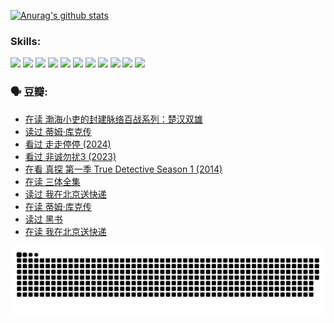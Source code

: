 
[![Anurag's github stats](https://github-readme-stats.vercel.app/api?username=w940853815)](https://github.com/anuraghazra/github-readme-stats)

### Skills:

<code><img height="32" src="https://cdn.jsdelivr.net/npm/simple-icons@v5/icons/python.svg"></code>
<code><img height="32" src="https://cdn.jsdelivr.net/npm/simple-icons@v5/icons/javascript.svg"></code>
<code><img height="32" src="https://cdn.jsdelivr.net/npm/simple-icons@v5/icons/django.svg"></code>
<code><img height="32" src="https://cdn.jsdelivr.net/npm/simple-icons@v5/icons/flask.svg"></code>
<code><img height="32" src="https://cdn.jsdelivr.net/npm/simple-icons@v5/icons/vuetify.svg"></code>
<code><img height="32" src="https://cdn.jsdelivr.net/npm/simple-icons@v5/icons/git.svg"></code>
<code><img height="32" src="https://cdn.jsdelivr.net/npm/simple-icons@v5/icons/docker.svg"></code>
<code><img height="32" src="https://cdn.jsdelivr.net/npm/simple-icons@v5/icons/postgresql.svg"></code>
<code><img height="32" src="https://cdn.jsdelivr.net/npm/simple-icons@v5/icons/elasticsearch.svg"></code>
<code><img height="32" src="https://cdn.jsdelivr.net/npm/simple-icons@v5/icons/macos.svg"></code>
<code><img height="32" src="https://cdn.jsdelivr.net/npm/simple-icons@v5/icons/linux.svg"></code>

### 🗣 豆瓣:

<!-- DOUBAN-ACTIVITIES:START -->
- [在读 渤海小吏的封建脉络百战系列：楚汉双雄](https://www.douban.com/people/136069238/status/4700950146/?_i=25660828)
- [读过 蒂姆·库克传](https://www.douban.com/people/136069238/status/4700949869/?_i=25660828)
- [看过 走走停停‎ (2024)](https://www.douban.com/people/136069238/status/4684430230/?_i=25660828)
- [看过 非诚勿扰3‎ (2023)](https://www.douban.com/people/136069238/status/4676324100/?_i=25660828)
- [在看 真探 第一季 True Detective Season 1‎ (2014)](https://www.douban.com/people/136069238/status/4673382852/?_i=25660828)
- [在读 三体全集](https://www.douban.com/people/136069238/status/4672842521/?_i=25660828)
- [读过 我在北京送快递](https://www.douban.com/people/136069238/status/4672842036/?_i=25660828)
- [在读 蒂姆·库克传](https://www.douban.com/people/136069238/status/4663517053/?_i=25660828)
- [读过 黑书](https://www.douban.com/people/136069238/status/4663516022/?_i=25660828)
- [在读 我在北京送快递](https://www.douban.com/people/136069238/status/4658098365/?_i=25660828)
<!-- DOUBAN-ACTIVITIES:END -->


![Snake animation](https://raw.githubusercontent.com/w940853815/w940853815/output/github-contribution-grid-snake.svg)

<!--
**w940853815/w940853815** is a ✨ _special_ ✨ repository because its `README.md` (this file) appears on your GitHub profile.

Here are some ideas to get you started:

- 🔭 I’m currently working on ...
- 🌱 I’m currently learning ...
- 👯 I’m looking to collaborate on ...
- 🤔 I’m looking for help with ...
- 💬 Ask me about ...
- 📫 How to reach me: ...
- 😄 Pronouns: ...
- ⚡ Fun fact: ...
-->
